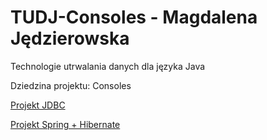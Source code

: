 # TUDJ-Consoles - Magdalena Jędzierowska
Technologie utrwalania danych dla języka Java


Dziedzina projektu: Consoles


[Projekt JDBC](https://github.com/MagdalenaJedzierowska/TUDJ-Consoles/tree/JDBC)


[Projekt Spring + Hibernate](https://github.com/MagdalenaJedzierowska/TUDJ-Consoles/tree/Spring)

